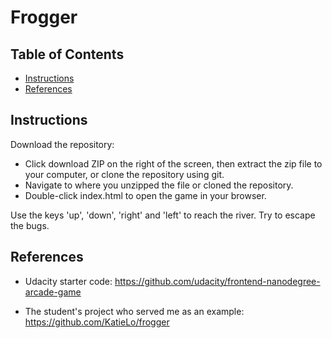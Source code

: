 # Frogger

## Table of Contents

* [Instructions](#instructions)
* [References](#references)


## Instructions

Download the repository:
* Click download ZIP on the right of the screen, then extract the zip file to your computer, or clone the repository using git.
* Navigate to where you unzipped the file or cloned the repository.
* Double-click index.html to open the game in your browser.

Use the keys 'up', 'down', 'right' and 'left' to reach the river. Try to escape the bugs.

## References

* Udacity starter code: https://github.com/udacity/frontend-nanodegree-arcade-game

* The student's project who served me as an example: https://github.com/KatieLo/frogger
